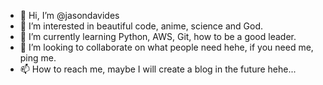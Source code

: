 - 👋 Hi, I’m @jasondavides
- 👀 I’m interested in beautiful code, anime, science and God.
- 🌱 I’m currently learning Python, AWS, Git, how to be a good leader.
- 💞️ I’m looking to collaborate on what people need hehe, if you need me, ping me.
- 📫 How to reach me, maybe I will create a blog in the future hehe...

<!---
jasondavides/jasondavides is a ✨ special ✨ repository because its `README.md` (this file) appears on your GitHub profile.
You can click the Preview link to take a look at your changes.
--->
